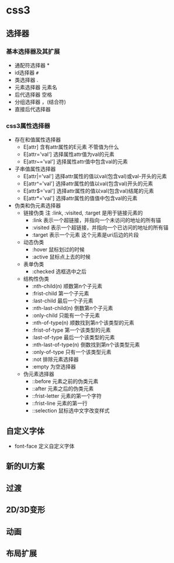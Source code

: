 # css3
## 选择器
   ### 基本选择器及其扩展
   - 通配符选择器
      *
   - id选择器
      `#`
   - 类选择器
      .
   - 元素选择器
      元素名
   - 后代选择器
      空格
   - 分组选择器
      ，(结合符)
   - 直接后代选择器
      >
   ### css3属性选择器
   - 存在和值属性选择器
      - E[attr] 含有attr属性的E元素 不管值为什么
      - E[attr='val'] 选择属性attr值为val的元素
      - E[attr~='val'] 选择属性attr值中包含val的元素
   - 子串值属性选择器
      - E[attr|='val'] 选择attr属性的值以val(包含val)或val-开头的元素
      - E[attr^='val'] 选择attr属性的值以val(包含val)开头的元素
      - E[attr$='val'] 选择attr属性的值以val(包含val)结尾的元素
      - E[attr*='val'] 选择attr属性的值值中包含val的元素
   - 伪类和伪元素选择器
      - 链接伪类 注 :link, :visited, :target 是用于链接元素的
         - :link 表示一个超链接，并指向一个未访问的地址的所有锚
         - :visited 表示一个超链接，并指向一个已访问的地址的所有锚
         - :target 表示一个元素  这个元素是uri后边的片段
      - 动态伪类
         - :hover 鼠标划过的时候
         - :active 鼠标点上去的时候
      - 表单伪类
         - :checked 选框选中之后
      - 结构性伪类
         - :nth-child(n) 顺数第n个子元素
         - :frist-child 第一个子元素
         - :last-child  最后一个子元素
         - :nth-last-child(n) 倒数第n个子元素
         - :only-child 只能有一个子元素
         - :nth-of-type(n) 顺数找到第n个该类型的元素
         - :frist-of-type 第一个该类型的元素
         - :last-of-type 最后一个该类型的元素
         - :nth-last-of-type(n) 倒数找到第n个该类型元素
         - :only-of-type 只有一个该类型元素
         - :not 排除元素选择器
         - :empty 为空选择器
      - 伪元素选择器
         - ::before 元素之前的伪类元素
         - ::after 元素之后的伪类元素
         - ::frist-letter 元素的第一个字符
         - ::frist-line 元素的第一行
         - ::selection 鼠标选中文字改变样式
## 自定义字体
   - font-face 定义自定义字体
   
## 新的UI方案
## 过渡
## 2D/3D变形
## 动画
## 布局扩展
